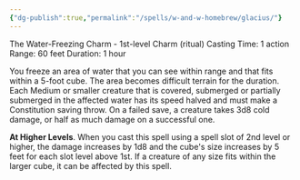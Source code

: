 ```yaml
---
{"dg-publish":true,"permalink":"/spells/w-and-w-homebrew/glacius/"}
---
```


The Water-Freezing Charm - 1st-level Charm (ritual) 
Casting Time: 1 action 
Range: 60 feet 
Duration: 1 hour 

You freeze an area of water that you can see within range and that fits within a 5-foot cube. The area becomes difficult terrain for the duration. Each Medium or smaller creature that is covered, submerged or partially submerged in the affected water has its speed halved and must make a Constitution saving throw. On a failed save, a creature takes 3d8 cold damage, or half as much damage on a successful one. 

**At Higher Levels**. When you cast this spell using a spell slot of 2nd level or higher, the damage increases by 1d8 and the cube's size increases by 5 feet for each slot level above 1st. If a creature of any size fits within the larger cube, it can be affected by this spell.